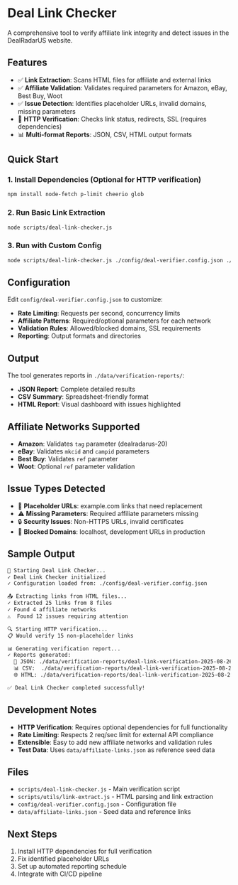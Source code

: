 # Deal Link Checker

A comprehensive tool to verify affiliate link integrity and detect issues in the DealRadarUS website.

## Features

- ✅ **Link Extraction**: Scans HTML files for affiliate and external links
- ✅ **Affiliate Validation**: Validates required parameters for Amazon, eBay, Best Buy, Woot
- ✅ **Issue Detection**: Identifies placeholder URLs, invalid domains, missing parameters
- 🚧 **HTTP Verification**: Checks link status, redirects, SSL (requires dependencies)
- 📊 **Multi-format Reports**: JSON, CSV, HTML output formats

## Quick Start

### 1. Install Dependencies (Optional for HTTP verification)

```bash
npm install node-fetch p-limit cheerio glob
```

### 2. Run Basic Link Extraction

```bash
node scripts/deal-link-checker.js
```

### 3. Run with Custom Config

```bash
node scripts/deal-link-checker.js ./config/deal-verifier.config.json ./
```

## Configuration

Edit `config/deal-verifier.config.json` to customize:

- **Rate Limiting**: Requests per second, concurrency limits
- **Affiliate Patterns**: Required/optional parameters for each network
- **Validation Rules**: Allowed/blocked domains, SSL requirements
- **Reporting**: Output formats and directories

## Output

The tool generates reports in `./data/verification-reports/`:

- **JSON Report**: Complete detailed results
- **CSV Summary**: Spreadsheet-friendly format
- **HTML Report**: Visual dashboard with issues highlighted

## Affiliate Networks Supported

- **Amazon**: Validates `tag` parameter (dealradarus-20)
- **eBay**: Validates `mkcid` and `campid` parameters
- **Best Buy**: Validates `ref` parameter
- **Woot**: Optional `ref` parameter validation

## Issue Types Detected

- 🚨 **Placeholder URLs**: example.com links that need replacement
- ⚠️ **Missing Parameters**: Required affiliate parameters missing
- 🔒 **Security Issues**: Non-HTTPS URLs, invalid certificates
- 🚫 **Blocked Domains**: localhost, development URLs in production

## Sample Output

```bash
🚀 Starting Deal Link Checker...
✓ Deal Link Checker initialized
✓ Configuration loaded from: ./config/deal-verifier.config.json

📤 Extracting links from HTML files...
✓ Extracted 25 links from 8 files
✓ Found 4 affiliate networks
⚠️  Found 12 issues requiring attention

🔍 Starting HTTP verification...
📋 Would verify 15 non-placeholder links

📊 Generating verification report...
✓ Reports generated:
  📄 JSON: ./data/verification-reports/deal-link-verification-2025-08-26T12-00-00-000Z.json
  📊 CSV:  ./data/verification-reports/deal-link-verification-2025-08-26T12-00-00-000Z-summary.csv
  🌐 HTML: ./data/verification-reports/deal-link-verification-2025-08-26T12-00-00-000Z.html

✅ Deal Link Checker completed successfully!
```

## Development Notes

- **HTTP Verification**: Requires optional dependencies for full functionality
- **Rate Limiting**: Respects 2 req/sec limit for external API compliance
- **Extensible**: Easy to add new affiliate networks and validation rules
- **Test Data**: Uses `data/affiliate-links.json` as reference seed data

## Files

- `scripts/deal-link-checker.js` - Main verification script
- `scripts/utils/link-extract.js` - HTML parsing and link extraction
- `config/deal-verifier.config.json` - Configuration file
- `data/affiliate-links.json` - Seed data and reference links

## Next Steps

1. Install HTTP dependencies for full verification
2. Fix identified placeholder URLs
3. Set up automated reporting schedule
4. Integrate with CI/CD pipeline